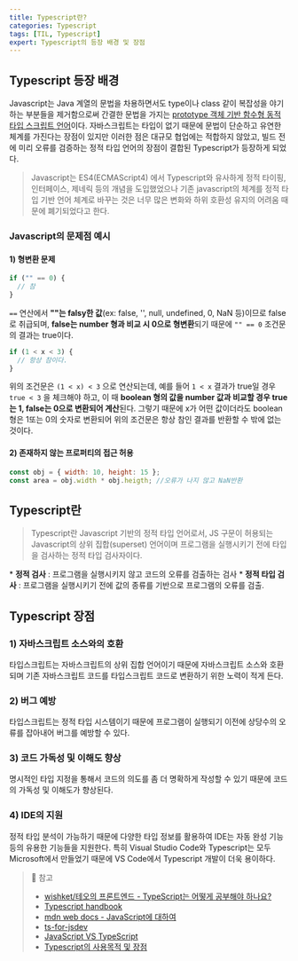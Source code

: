 ```yaml
---
title: Typescript란?
categories: Typescript
tags: [TIL, Typescript]
expert: Typescript의 등장 배경 및 장점
---
```


## Typescript 등장 배경

Javascript는 Java 계열의 문법을 차용하면서도 type이나 class 같이 복잡성을 야기하는 부분들을 제거함으로써 간결한 문법을 가지는 [prototype 객체 기반 함수형 동적 타입 스크립트 언어](https://developer.mozilla.org/ko/docs/Web/JavaScript/About_JavaScript)이다. 자바스크립트는 타입이 없기 때문에 문법이 단순하고 유연한 체계를 가진다는 장점이 있지만 이러한 점은 대규모 협업에는 적합하지 않았고, 빌드 전에 미리 오류를 검증하는 정적 타입 언어의 장점이 결합된 Typescript가 등장하게 되었다.

> Javascript는 ES4(ECMAScript4) 에서 Typescript와 유사하게 정적 타이핑, 인터페이스, 제네릭 등의 개념을 도입했었으나 기존 javascript의 체계를 정적 타입 기반 언어 체계로 바꾸는 것은 너무 많은 변화와 하위 호환성 유지의 어려움 때문에 폐기되었다고 한다.

### Javascript의 문제점 예시

#### 1) 형변환 문제

```js
if ("" == 0) {
  // 참
}
```

`==` 연산에서 **""는 falsy한 값**(ex: false, '', null, undefined, 0, NaN 등)이므로 false로 취급되며, **false는 number 형과 비교 시 0으로 형변환**되기 때문에 `"" == 0` 조건문의 결과는 true이다.

```js
if (1 < x < 3) {
  // 항상 참이다.
}
```

위의 조건문은 `(1 < x) < 3` 으로 연산되는데, 예를 들어 `1 < x` 결과가 true일 경우 `true < 3` 을 체크해야 하고, 이 때 **boolean 형의 값을 number 값과 비교할 경우 true는 1, false는 0으로 변환되어 계산**된다. 그렇기 때문에 x가 어떤 값이더라도 boolean 형은 1또는 0의 숫자로 변환되어 위의 조건문은 항상 참인 결과를 반환할 수 밖에 없는 것이다.

#### 2) 존재하지 않는 프로퍼티의 접근 허용

```js
const obj = { width: 10, height: 15 };
const area = obj.width * obj.heigth; //오류가 나지 않고 NaN반환
```

## Typescript란

> Typescript란 Javascript 기반의 정적 타입 언어로서, JS 구문이 허용되는 Javascript의 상위 집합(superset) 언어이며 프로그램을 실행시키기 전에 타입을 검사하는 정적 타입 검사자이다.

\* **정적 검사** : 프로그램을 실행시키지 않고 코드의 오류를 검출하는 검사 \* **정적 타입 검사** : 프로그램을 실행시키기 전에 값의 종류를 기반으로 프로그램의 오류를 검출.

## Typescript 장점

### 1) 자바스크립트 소스와의 호환

타입스크립트는 자바스크립트의 상위 집합 언어이기 때문에 자바스크립트 소스와 호환되며 기존 자바스크립트 코드를 타입스크립트 코드로 변환하기 위한 노력이 적게 든다.

### 2) 버그 예방

타입스크립트는 정적 타입 시스템이기 때문에 프로그램이 실행되기 이전에 상당수의 오류를 잡아내어 버그를 예방할 수 있다.

### 3) 코드 가독성 및 이해도 향상

명시적인 타입 지정을 통해서 코드의 의도를 좀 더 명확하게 작성할 수 있기 때문에 코드의 가독성 및 이해도가 향상된다.

### 4) IDE의 지원

정적 타입 분석이 가능하기 때문에 다양한 타입 정보를 활용하여 IDE는 자동 완성 기능 등의 유용한 기능들을 지원한다. 특히 Visual Studio Code와 Typescript는 모두 Microsoft에서 만들었기 때문에 VS Code에서 Typescript 개발이 더욱 용이하다.

> 📖 참고
>
> - [wishket/테오의 프론트엔드 - TypeScript는 어떻게 공부해야 하나요?](https://yozm.wishket.com/magazine/detail/1376/)
> - [Typescript handbook](https://www.typescriptlang.org/docs/handbook/intro.html)
> - [mdn web docs - JavaScript에 대하여](https://developer.mozilla.org/ko/docs/Web/JavaScript/About_JavaScript)
> - [ts-for-jsdev](https://ahnheejong.gitbook.io/ts-for-jsdev/01-introducing-typescript/intro)
> - [JavaScript VS TypeScript](https://jaeseokim.dev/Javascript/javascript_vs_typescript/)
> - [Typescript의 사용목적 및 장점](https://velog.io/@imjkim49/Typescript%EC%9D%98-%EC%82%AC%EC%9A%A9%EB%AA%A9%EC%A0%81-%EB%B0%8F-%EC%9E%A5%EC%A0%90)
